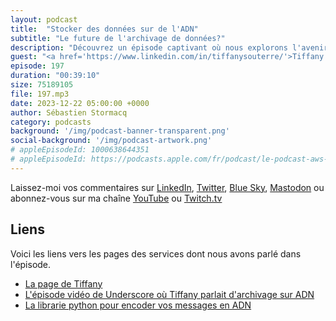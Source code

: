 ```yaml
---
layout: podcast
title:  "Stocker des données sur de l'ADN"
subtitle: "Le future de l'archivage de données?"
description: "Découvrez un épisode captivant où nous explorons l'avenir du stockage de données sur de l'ADN. Plongez dans le futur de la technologie, où chaque brin d'ADN devient une bibliothèque de connaissances infinie. 🧬💽"
guest: "<a href='https://www.linkedin.com/in/tiffanysouterre/'>Tiffany Souterre</a>, Developer Advocate, AWS"
episode: 197
duration: "00:39:10" 
size: 75189105
file: 197.mp3
date: 2023-12-22 05:00:00 +0000
author: Sébastien Stormacq
category: podcasts
background: '/img/podcast-banner-transparent.png'
social-background: '/img/podcast-artwork.png'
# appleEpisodeId: 1000638644351
# appleEpisodeId: https://podcasts.apple.com/fr/podcast/le-podcast-aws-en-français/id1452118442
---
```


Laissez-moi vos commentaires sur [LinkedIn](https://www.linkedin.com/in/sebastienstormacq/), [Twitter](https://twitter.com/sebsto), [Blue Sky](https://bsky.app/profile/sebsto.bsky.social), [Mastodon](https://awscommunity.social/@sebsto) ou abonnez-vous sur ma chaîne [YouTube](https://www.youtube.com/sebsto) ou [Twitch.tv](https://www.twitch.tv/sebAWS)

## Liens

Voici les liens vers les pages des services dont nous avons parlé dans l'épisode.

- [La page de Tiffany](https://amagash.github.io/)
- [L'épisode vidéo de Underscore où Tiffany parlait d'archivage sur ADN](https://www.youtube.com/watch?v=KMg2tQ511d4)
- [La librarie python pour encoder vos messages en ADN](https://github.com/Amagash/dna_encoding)
